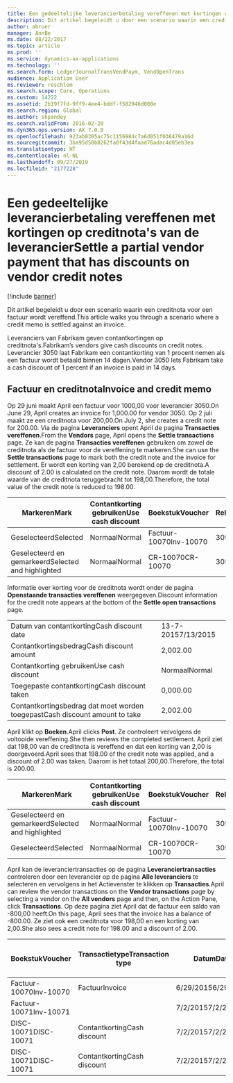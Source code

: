 ```yaml
---
title: Een gedeeltelijke leverancierbetaling vereffenen met kortingen op creditnota's van de leverancier
description: Dit artikel begeleidt u door een scenario waarin een creditnota voor een factuur wordt vereffend.
author: abruer
manager: AnnBe
ms.date: 08/22/2017
ms.topic: article
ms.prod: ''
ms.service: dynamics-ax-applications
ms.technology: ''
ms.search.form: LedgerJournalTransVendPaym, VendOpenTrans
audience: Application User
ms.reviewer: roschlom
ms.search.scope: Core, Operations
ms.custom: 14222
ms.assetid: 2b19f7fd-9ff9-4ee4-bddf-f582946d008e
ms.search.region: Global
ms.author: shpandey
ms.search.validFrom: 2016-02-28
ms.dyn365.ops.version: AX 7.0.0
ms.openlocfilehash: 923ab0305ac75c1156984c7a6d051f036479a16d
ms.sourcegitcommit: 3ba95d50b8262fa0f43d4faad76adac4d05eb3ea
ms.translationtype: HT
ms.contentlocale: nl-NL
ms.lasthandoff: 09/27/2019
ms.locfileid: "2177228"
---
```

# <a name="settle-a-partial-vendor-payment-that-has-discounts-on-vendor-credit-notes"></a><span data-ttu-id="b5da6-103">Een gedeeltelijke leverancierbetaling vereffenen met kortingen op creditnota's van de leverancier</span><span class="sxs-lookup"><span data-stu-id="b5da6-103">Settle a partial vendor payment that has discounts on vendor credit notes</span></span>

[!include [banner](../includes/banner.md)]

<span data-ttu-id="b5da6-104">Dit artikel begeleidt u door een scenario waarin een creditnota voor een factuur wordt vereffend.</span><span class="sxs-lookup"><span data-stu-id="b5da6-104">This article walks you through a scenario where a credit memo is settled against an invoice.</span></span>

<span data-ttu-id="b5da6-105">Leveranciers van Fabrikam geven contantkortingen op creditnota's.</span><span class="sxs-lookup"><span data-stu-id="b5da6-105">Fabrikam’s vendors give cash discounts on credit notes.</span></span> <span data-ttu-id="b5da6-106">Leverancier 3050 laat Fabrikam een contantkorting van 1 procent nemen als een factuur wordt betaald binnen 14 dagen.</span><span class="sxs-lookup"><span data-stu-id="b5da6-106">Vendor 3050 lets Fabrikam take a cash discount of 1 percent if an invoice is paid in 14 days.</span></span>

## <a name="invoice-and-credit-memo"></a><span data-ttu-id="b5da6-107">Factuur en creditnota</span><span class="sxs-lookup"><span data-stu-id="b5da6-107">Invoice and credit memo</span></span>
<span data-ttu-id="b5da6-108">Op 29 juni maakt April een factuur voor 1000,00 voor leverancier 3050.</span><span class="sxs-lookup"><span data-stu-id="b5da6-108">On June 29, April creates an invoice for 1,000.00 for vendor 3050.</span></span> <span data-ttu-id="b5da6-109">Op 2 juli maakt ze een creditnota voor 200,00.</span><span class="sxs-lookup"><span data-stu-id="b5da6-109">On July 2, she creates a credit note for 200.00.</span></span> <span data-ttu-id="b5da6-110">Via de pagina **Leveranciers** opent April de pagina **Transacties vereffenen**.</span><span class="sxs-lookup"><span data-stu-id="b5da6-110">From the **Vendors** page, April opens the **Settle transactions** page.</span></span> <span data-ttu-id="b5da6-111">Ze kan de pagina **Transacties vereffenen** gebruiken om zowel de creditnota als de factuur voor de vereffening te markeren.</span><span class="sxs-lookup"><span data-stu-id="b5da6-111">She can use the **Settle transactions** page to mark both the credit note and the invoice for settlement.</span></span> <span data-ttu-id="b5da6-112">Er wordt een korting van 2,00 berekend op de creditnota.</span><span class="sxs-lookup"><span data-stu-id="b5da6-112">A discount of 2.00 is calculated on the credit note.</span></span> <span data-ttu-id="b5da6-113">Daarom wordt de totale waarde van de creditnota teruggebracht tot 198,00.</span><span class="sxs-lookup"><span data-stu-id="b5da6-113">Therefore, the total value of the credit note is reduced to 198.00.</span></span>

| <span data-ttu-id="b5da6-114">Markeren</span><span class="sxs-lookup"><span data-stu-id="b5da6-114">Mark</span></span>                     | <span data-ttu-id="b5da6-115">Contantkorting gebruiken</span><span class="sxs-lookup"><span data-stu-id="b5da6-115">Use cash discount</span></span> | <span data-ttu-id="b5da6-116">Boekstuk</span><span class="sxs-lookup"><span data-stu-id="b5da6-116">Voucher</span></span>   | <span data-ttu-id="b5da6-117">Rekening</span><span class="sxs-lookup"><span data-stu-id="b5da6-117">Account</span></span> | <span data-ttu-id="b5da6-118">Datum</span><span class="sxs-lookup"><span data-stu-id="b5da6-118">Date</span></span>      | <span data-ttu-id="b5da6-119">Vervaldatum</span><span class="sxs-lookup"><span data-stu-id="b5da6-119">Due date</span></span>  | <span data-ttu-id="b5da6-120">Factuur</span><span class="sxs-lookup"><span data-stu-id="b5da6-120">Invoice</span></span> | <span data-ttu-id="b5da6-121">Bedrag in transactievaluta</span><span class="sxs-lookup"><span data-stu-id="b5da6-121">Amount in transaction currency</span></span> | <span data-ttu-id="b5da6-122">Valuta</span><span class="sxs-lookup"><span data-stu-id="b5da6-122">Currency</span></span> | <span data-ttu-id="b5da6-123">Bedrag om te vereffenen</span><span class="sxs-lookup"><span data-stu-id="b5da6-123">Amount to settle</span></span> |
|--------------------------|-------------------|-----------|---------|-----------|-----------|---------|--------------------------------|----------|------------------|
| <span data-ttu-id="b5da6-124">Geselecteerd</span><span class="sxs-lookup"><span data-stu-id="b5da6-124">Selected</span></span>                 | <span data-ttu-id="b5da6-125">Normaal</span><span class="sxs-lookup"><span data-stu-id="b5da6-125">Normal</span></span>            | <span data-ttu-id="b5da6-126">Factuur-10070</span><span class="sxs-lookup"><span data-stu-id="b5da6-126">Inv-10070</span></span> | <span data-ttu-id="b5da6-127">3050</span><span class="sxs-lookup"><span data-stu-id="b5da6-127">3050</span></span>    | <span data-ttu-id="b5da6-128">6/29/2015</span><span class="sxs-lookup"><span data-stu-id="b5da6-128">6/29/2015</span></span> | <span data-ttu-id="b5da6-129">7/29/2015</span><span class="sxs-lookup"><span data-stu-id="b5da6-129">7/29/2015</span></span> | <span data-ttu-id="b5da6-130">10070</span><span class="sxs-lookup"><span data-stu-id="b5da6-130">10070</span></span>   | <span data-ttu-id="b5da6-131">-1.000,00</span><span class="sxs-lookup"><span data-stu-id="b5da6-131">-1,000.00</span></span>                      | <span data-ttu-id="b5da6-132">USD</span><span class="sxs-lookup"><span data-stu-id="b5da6-132">USD</span></span>      | <span data-ttu-id="b5da6-133">-990,00</span><span class="sxs-lookup"><span data-stu-id="b5da6-133">-990.00</span></span>          |
| <span data-ttu-id="b5da6-134">Geselecteerd en gemarkeerd</span><span class="sxs-lookup"><span data-stu-id="b5da6-134">Selected and highlighted</span></span> | <span data-ttu-id="b5da6-135">Normaal</span><span class="sxs-lookup"><span data-stu-id="b5da6-135">Normal</span></span>            | <span data-ttu-id="b5da6-136">CR-10070</span><span class="sxs-lookup"><span data-stu-id="b5da6-136">CR-10070</span></span>  | <span data-ttu-id="b5da6-137">3050</span><span class="sxs-lookup"><span data-stu-id="b5da6-137">3050</span></span>    | <span data-ttu-id="b5da6-138">7/2/2015</span><span class="sxs-lookup"><span data-stu-id="b5da6-138">7/2/2015</span></span>  | <span data-ttu-id="b5da6-139">7/29/2015</span><span class="sxs-lookup"><span data-stu-id="b5da6-139">7/29/2015</span></span> |         | <span data-ttu-id="b5da6-140">200,00</span><span class="sxs-lookup"><span data-stu-id="b5da6-140">200.00</span></span>                         | <span data-ttu-id="b5da6-141">USD</span><span class="sxs-lookup"><span data-stu-id="b5da6-141">USD</span></span>      | <span data-ttu-id="b5da6-142">198,00</span><span class="sxs-lookup"><span data-stu-id="b5da6-142">198.00</span></span>           |

<span data-ttu-id="b5da6-143">Informatie over korting voor de creditnota wordt onder de pagina **Openstaande transacties vereffenen** weergegeven.</span><span class="sxs-lookup"><span data-stu-id="b5da6-143">Discount information for the credit note appears at the bottom of the **Settle open transactions** page.</span></span>

|                              |           |
|------------------------------|-----------|
| <span data-ttu-id="b5da6-144">Datum van contantkorting</span><span class="sxs-lookup"><span data-stu-id="b5da6-144">Cash discount date</span></span>           | <span data-ttu-id="b5da6-145">13-7-2015</span><span class="sxs-lookup"><span data-stu-id="b5da6-145">7/13/2015</span></span> |
| <span data-ttu-id="b5da6-146">Contantkortingsbedrag</span><span class="sxs-lookup"><span data-stu-id="b5da6-146">Cash discount amount</span></span>         | <span data-ttu-id="b5da6-147">2,00</span><span class="sxs-lookup"><span data-stu-id="b5da6-147">2.00</span></span>      |
| <span data-ttu-id="b5da6-148">Contantkorting gebruiken</span><span class="sxs-lookup"><span data-stu-id="b5da6-148">Use cash discount</span></span>            | <span data-ttu-id="b5da6-149">Normaal</span><span class="sxs-lookup"><span data-stu-id="b5da6-149">Normal</span></span>    |
| <span data-ttu-id="b5da6-150">Toegepaste contantkorting</span><span class="sxs-lookup"><span data-stu-id="b5da6-150">Cash discount taken</span></span>          | <span data-ttu-id="b5da6-151">0,00</span><span class="sxs-lookup"><span data-stu-id="b5da6-151">0.00</span></span>      |
| <span data-ttu-id="b5da6-152">Contantkortingsbedrag dat moet worden toegepast</span><span class="sxs-lookup"><span data-stu-id="b5da6-152">Cash discount amount to take</span></span> | <span data-ttu-id="b5da6-153">2,00</span><span class="sxs-lookup"><span data-stu-id="b5da6-153">2.00</span></span>      |

<span data-ttu-id="b5da6-154">April klikt op **Boeken**.</span><span class="sxs-lookup"><span data-stu-id="b5da6-154">April clicks **Post**.</span></span> <span data-ttu-id="b5da6-155">Ze controleert vervolgens de voltooide vereffening.</span><span class="sxs-lookup"><span data-stu-id="b5da6-155">She then reviews the completed settlement.</span></span> <span data-ttu-id="b5da6-156">April ziet dat 198,00 van de creditnota is vereffend en dat een korting van 2,00 is doorgevoerd.</span><span class="sxs-lookup"><span data-stu-id="b5da6-156">April sees that 198.00 of the credit note was applied, and a discount of 2.00 was taken.</span></span> <span data-ttu-id="b5da6-157">Daarom is het totaal 200,00.</span><span class="sxs-lookup"><span data-stu-id="b5da6-157">Therefore, the total is 200.00.</span></span>

| <span data-ttu-id="b5da6-158">Markeren</span><span class="sxs-lookup"><span data-stu-id="b5da6-158">Mark</span></span>                     | <span data-ttu-id="b5da6-159">Contantkorting gebruiken</span><span class="sxs-lookup"><span data-stu-id="b5da6-159">Use cash discount</span></span> | <span data-ttu-id="b5da6-160">Boekstuk</span><span class="sxs-lookup"><span data-stu-id="b5da6-160">Voucher</span></span>   | <span data-ttu-id="b5da6-161">Rekening</span><span class="sxs-lookup"><span data-stu-id="b5da6-161">Account</span></span> | <span data-ttu-id="b5da6-162">Datum</span><span class="sxs-lookup"><span data-stu-id="b5da6-162">Date</span></span>      | <span data-ttu-id="b5da6-163">Vervaldatum</span><span class="sxs-lookup"><span data-stu-id="b5da6-163">Due date</span></span>  | <span data-ttu-id="b5da6-164">Factuur</span><span class="sxs-lookup"><span data-stu-id="b5da6-164">Invoice</span></span>  | <span data-ttu-id="b5da6-165">Bedrag in transactievaluta</span><span class="sxs-lookup"><span data-stu-id="b5da6-165">Amount in transaction currency</span></span> | <span data-ttu-id="b5da6-166">Valuta</span><span class="sxs-lookup"><span data-stu-id="b5da6-166">Currency</span></span> | <span data-ttu-id="b5da6-167">Bedrag om te vereffenen</span><span class="sxs-lookup"><span data-stu-id="b5da6-167">Amount to settle</span></span> |
|--------------------------|-------------------|-----------|---------|-----------|-----------|----------|--------------------------------|----------|------------------|
| <span data-ttu-id="b5da6-168">Geselecteerd en gemarkeerd</span><span class="sxs-lookup"><span data-stu-id="b5da6-168">Selected and highlighted</span></span> | <span data-ttu-id="b5da6-169">Normaal</span><span class="sxs-lookup"><span data-stu-id="b5da6-169">Normal</span></span>            | <span data-ttu-id="b5da6-170">Factuur-10070</span><span class="sxs-lookup"><span data-stu-id="b5da6-170">Inv-10070</span></span> | <span data-ttu-id="b5da6-171">3050</span><span class="sxs-lookup"><span data-stu-id="b5da6-171">3050</span></span>    | <span data-ttu-id="b5da6-172">6/29/2015</span><span class="sxs-lookup"><span data-stu-id="b5da6-172">6/29/2015</span></span> | <span data-ttu-id="b5da6-173">7/29/2015</span><span class="sxs-lookup"><span data-stu-id="b5da6-173">7/29/2015</span></span> | <span data-ttu-id="b5da6-174">10070</span><span class="sxs-lookup"><span data-stu-id="b5da6-174">10070</span></span>    | <span data-ttu-id="b5da6-175">-1.000,00</span><span class="sxs-lookup"><span data-stu-id="b5da6-175">-1,000.00</span></span>                      | <span data-ttu-id="b5da6-176">USD</span><span class="sxs-lookup"><span data-stu-id="b5da6-176">USD</span></span>      | <span data-ttu-id="b5da6-177">-200,00</span><span class="sxs-lookup"><span data-stu-id="b5da6-177">-200.00</span></span>          |
| <span data-ttu-id="b5da6-178">Geselecteerd</span><span class="sxs-lookup"><span data-stu-id="b5da6-178">Selected</span></span>                 | <span data-ttu-id="b5da6-179">Normaal</span><span class="sxs-lookup"><span data-stu-id="b5da6-179">Normal</span></span>            | <span data-ttu-id="b5da6-180">CR-10070</span><span class="sxs-lookup"><span data-stu-id="b5da6-180">CR-10070</span></span>  | <span data-ttu-id="b5da6-181">3050</span><span class="sxs-lookup"><span data-stu-id="b5da6-181">3050</span></span>    | <span data-ttu-id="b5da6-182">7/2/2015</span><span class="sxs-lookup"><span data-stu-id="b5da6-182">7/2/2015</span></span>  | <span data-ttu-id="b5da6-183">7/29/2015</span><span class="sxs-lookup"><span data-stu-id="b5da6-183">7/29/2015</span></span> | <span data-ttu-id="b5da6-184">CR-10070</span><span class="sxs-lookup"><span data-stu-id="b5da6-184">CR-10070</span></span> | <span data-ttu-id="b5da6-185">200,00</span><span class="sxs-lookup"><span data-stu-id="b5da6-185">200.00</span></span>                         | <span data-ttu-id="b5da6-186">USD</span><span class="sxs-lookup"><span data-stu-id="b5da6-186">USD</span></span>      | <span data-ttu-id="b5da6-187">198,00</span><span class="sxs-lookup"><span data-stu-id="b5da6-187">198.00</span></span>           |

<span data-ttu-id="b5da6-188">April kan de leveranciertransacties op de pagina **Leveranciertransacties** controleren door een leverancier op de pagina **Alle leveranciers** te selecteren en vervolgens in het Actievenster te klikken op **Transacties**.</span><span class="sxs-lookup"><span data-stu-id="b5da6-188">April can review the vendor transactions on the **Vendor transactions** page by selecting a vendor on the **All vendors** page and then, on the Action Pane, click **Transactions**.</span></span> <span data-ttu-id="b5da6-189">Op deze pagina ziet April dat de factuur een saldo van -800,00 heeft.</span><span class="sxs-lookup"><span data-stu-id="b5da6-189">On this page, April sees that the invoice has a balance of -800.00.</span></span> <span data-ttu-id="b5da6-190">Ze ziet ook een creditnota voor 198,00 en een korting van 2,00.</span><span class="sxs-lookup"><span data-stu-id="b5da6-190">She also sees a credit note for 198.00 and a discount of 2.00.</span></span>

| <span data-ttu-id="b5da6-191">Boekstuk</span><span class="sxs-lookup"><span data-stu-id="b5da6-191">Voucher</span></span>    | <span data-ttu-id="b5da6-192">Transactietype</span><span class="sxs-lookup"><span data-stu-id="b5da6-192">Transaction type</span></span> | <span data-ttu-id="b5da6-193">Datum</span><span class="sxs-lookup"><span data-stu-id="b5da6-193">Date</span></span>      | <span data-ttu-id="b5da6-194">Factuur</span><span class="sxs-lookup"><span data-stu-id="b5da6-194">Invoice</span></span> | <span data-ttu-id="b5da6-195">Debetbedrag in transactievaluta</span><span class="sxs-lookup"><span data-stu-id="b5da6-195">Amount in transaction currency debit</span></span> | <span data-ttu-id="b5da6-196">Creditbedrag in transactievaluta</span><span class="sxs-lookup"><span data-stu-id="b5da6-196">Amount in transaction currency credit</span></span> | <span data-ttu-id="b5da6-197">Saldo</span><span class="sxs-lookup"><span data-stu-id="b5da6-197">Balance</span></span> | <span data-ttu-id="b5da6-198">Valuta</span><span class="sxs-lookup"><span data-stu-id="b5da6-198">Currency</span></span> |
|------------|------------------|-----------|---------|--------------------------------------|---------------------------------------|---------|----------|
| <span data-ttu-id="b5da6-199">Factuur-10070</span><span class="sxs-lookup"><span data-stu-id="b5da6-199">Inv-10070</span></span>  | <span data-ttu-id="b5da6-200">Factuur</span><span class="sxs-lookup"><span data-stu-id="b5da6-200">Invoice</span></span>          | <span data-ttu-id="b5da6-201">6/29/2015</span><span class="sxs-lookup"><span data-stu-id="b5da6-201">6/29/2015</span></span> | <span data-ttu-id="b5da6-202">10070</span><span class="sxs-lookup"><span data-stu-id="b5da6-202">10070</span></span>   |                                      | <span data-ttu-id="b5da6-203">1.000,00</span><span class="sxs-lookup"><span data-stu-id="b5da6-203">1,000.00</span></span>                              | <span data-ttu-id="b5da6-204">-800,00</span><span class="sxs-lookup"><span data-stu-id="b5da6-204">-800.00</span></span> | <span data-ttu-id="b5da6-205">USD</span><span class="sxs-lookup"><span data-stu-id="b5da6-205">USD</span></span>      |
| <span data-ttu-id="b5da6-206">Factuur-10071</span><span class="sxs-lookup"><span data-stu-id="b5da6-206">Inv-10071</span></span>  |                  | <span data-ttu-id="b5da6-207">7/2/2015</span><span class="sxs-lookup"><span data-stu-id="b5da6-207">7/2/2015</span></span>  | <span data-ttu-id="b5da6-208">CR10071</span><span class="sxs-lookup"><span data-stu-id="b5da6-208">CR10071</span></span> | <span data-ttu-id="b5da6-209">200,00</span><span class="sxs-lookup"><span data-stu-id="b5da6-209">200.00</span></span>                               |                                       | <span data-ttu-id="b5da6-210">0,00</span><span class="sxs-lookup"><span data-stu-id="b5da6-210">0.00</span></span>    | <span data-ttu-id="b5da6-211">USD</span><span class="sxs-lookup"><span data-stu-id="b5da6-211">USD</span></span>      |
| <span data-ttu-id="b5da6-212">DISC-10071</span><span class="sxs-lookup"><span data-stu-id="b5da6-212">DISC-10071</span></span> |  <span data-ttu-id="b5da6-213">Contantkorting</span><span class="sxs-lookup"><span data-stu-id="b5da6-213">Cash discount</span></span>   | <span data-ttu-id="b5da6-214">7/2/2015</span><span class="sxs-lookup"><span data-stu-id="b5da6-214">7/2/2015</span></span>  |         | <span data-ttu-id="b5da6-215">2,00</span><span class="sxs-lookup"><span data-stu-id="b5da6-215">2.00</span></span>                                 |                                       | <span data-ttu-id="b5da6-216">0,00</span><span class="sxs-lookup"><span data-stu-id="b5da6-216">0.00</span></span>    | <span data-ttu-id="b5da6-217">USD</span><span class="sxs-lookup"><span data-stu-id="b5da6-217">USD</span></span>      |
| <span data-ttu-id="b5da6-218">DISC-10071</span><span class="sxs-lookup"><span data-stu-id="b5da6-218">DISC-10071</span></span> |  <span data-ttu-id="b5da6-219">Contantkorting</span><span class="sxs-lookup"><span data-stu-id="b5da6-219">Cash discount</span></span>   | <span data-ttu-id="b5da6-220">7/2/2015</span><span class="sxs-lookup"><span data-stu-id="b5da6-220">7/2/2015</span></span>  |         |                                      | <span data-ttu-id="b5da6-221">2,00</span><span class="sxs-lookup"><span data-stu-id="b5da6-221">2.00</span></span>                                  | <span data-ttu-id="b5da6-222">0,00</span><span class="sxs-lookup"><span data-stu-id="b5da6-222">0.00</span></span>    | <span data-ttu-id="b5da6-223">USD</span><span class="sxs-lookup"><span data-stu-id="b5da6-223">USD</span></span>      |





